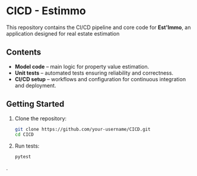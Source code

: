 # CICD - Estimmo

This repository contains the CI/CD pipeline and core code for **Est'Immo**, an application designed for real estate estimation

## Contents

* **Model code** – main logic for property value estimation.
* **Unit tests** – automated tests ensuring reliability and correctness.
* **CI/CD setup** – workflows and configuration for continuous integration and deployment.

## Getting Started

1. Clone the repository:

   ```bash
   git clone https://github.com/your-username/CICD.git
   cd CICD
   ```
2. Run tests:

   ```bash
   pytest
   ```

.
